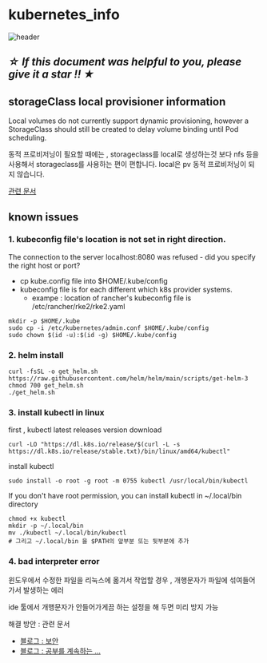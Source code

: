 # kubernetes_info
![header](https://capsule-render.vercel.app/api?type=waving&color=auto&height=300&section=header&text=👋%20Welcome%20to%20K8S%20INFOMATION%20!&fontSize=50&animation=fadeIn&fontAlignY=38)

## ***☆ If this document was helpful to you, please give it a star !! ★***

## storageClass local provisioner information
Local volumes do not currently support dynamic provisioning, however a StorageClass should still be created to delay volume binding until Pod scheduling.

동적 프로비저닝이 필요할 때에는 , storageclass를 local로 생성하는것 보다 nfs 등을 사용해서 storageclass를 사용하는 편이 편합니다.
local은 pv 동적 프로비저닝이 되지 않습니다.

[관련 문서](https://kubernetes.io/docs/concepts/storage/storage-classes/#local)

## known issues
### 1. kubeconfig file's location is not set in right direction.
The connection to the server localhost:8080 was refused - did you specify the right host or port?

- cp kube.config file into $HOME/.kube/config
- kubeconfig file is for each different which k8s provider systems.
    - exampe : location of rancher's kubeconfig file is /etc/rancher/rke2/rke2.yaml

```
mkdir -p $HOME/.kube
sudo cp -i /etc/kubernetes/admin.conf $HOME/.kube/config
sudo chown $(id -u):$(id -g) $HOME/.kube/config
```
### 2. helm install
```
curl -fsSL -o get_helm.sh https://raw.githubusercontent.com/helm/helm/main/scripts/get-helm-3
chmod 700 get_helm.sh
./get_helm.sh
```
### 3. install kubectl in linux
first , kubectl latest releases version download
```
curl -LO "https://dl.k8s.io/release/$(curl -L -s https://dl.k8s.io/release/stable.txt)/bin/linux/amd64/kubectl"
```
install kubectl
```
sudo install -o root -g root -m 0755 kubectl /usr/local/bin/kubectl
```
If you don't have root permission, you can install kubectl in ~/.local/bin directory
```
chmod +x kubectl
mkdir -p ~/.local/bin
mv ./kubectl ~/.local/bin/kubectl
# 그리고 ~/.local/bin 을 $PATH의 앞부분 또는 뒷부분에 추가
```

### 4. bad interpreter error
윈도우에서 수정한 파일을 리눅스에 옮겨서 작업할 경우 , 개행문자가 파일에 섞여들어가서 발생하는 에러

ide 툴에서 개행문자가 안들어가게끔 하는 설정을 해 두면 미리 방지 가능

해결 방안 :
관련 문서
- [블로그 : 보안](https://securus.tistory.com/entry/binbashM-bad-interpreter-%EA%B7%B8%EB%9F%B0-%ED%8C%8C%EC%9D%BC%EC%9D%B4%EB%82%98-%EB%94%94%EB%A0%89%ED%84%B0%EB%A6%AC%EA%B0%80-%EC%97%86%EC%8A%B5%EB%8B%88%EB%8B%A4)
- [블로그 : 공부를 계속하는 ...](https://haepyung88.tistory.com/213)